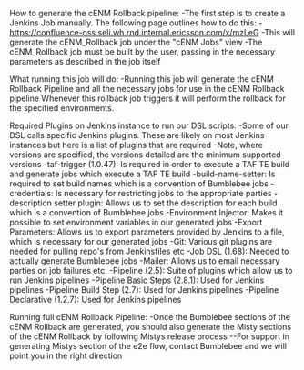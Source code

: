 How to generate the cENM Rollback pipeline:
-The first step is to create a Jenkins Job manually. The following page outlines how to do this:
  -https://confluence-oss.seli.wh.rnd.internal.ericsson.com/x/mzLeG
-This will generate the cENM_Rollback job under the "cENM Jobs" view
-The cENM_Rollback job must be built by the user, passing in the necessary parameters as described in the job itself

What running this job will do:
-Running this job will generate the cENM Rollback Pipeline and all the necessary jobs for use in the cENM Rollback pipeline
Whenever this rollback job triggers it will perform the rollback for the specified environments.

Required Plugins on Jenkins instance to run our DSL scripts:
-Some of our DSL calls specific Jenkins plugins. These are likely on most Jenkins instances but here is a list of plugins that are required
-Note, where versions are specified, the versions detailed are the minimum supported versions
  -taf-trigger (1.0.47): Is required in order to execute a TAF TE build and generate jobs which execute a TAF TE build
  -build-name-setter: Is required to set build names which is a convention of Bumblebee jobs
  -credentials: Is necessary for restricting jobs to the appropriate parties
  -description setter plugin: Allows us to set the description for each build which is a convention of Bumblebee jobs
  -Environment Injector: Makes it possible to set environment variables in our generated jobs
  -Export Parameters: Allows us to export parameters provided by Jenkins to a file, which is necessary for our generated jobs
  -Git: Various git plugins are needed for pulling repo's from Jenkinsfiles etc
  -Job DSL (1.68): Needed to actually generate Bumblebee jobs
  -Mailer: Allows us to email necessary parties on job failures etc.
  -Pipeline (2.5): Suite of plugins which allow us to run Jenkins pipelines
  -Pipeline Basic Steps (2.8.1): Used for Jenkins pipelines
  -Pipeline Build Step (2.7): Used for Jenkins pipelines
  -Pipeline Declarative (1.2.7): Used for Jenkins pipelines

Running full cENM Rollback Pipeline:
-Once the Bumblebee sections of the cENM Rollback are generated, you should also generate the Misty sections of the cENM Rollback by following Mistys release process
--For support in generating Mistys section of the e2e flow, contact Bumblebee and we will point you in the right direction